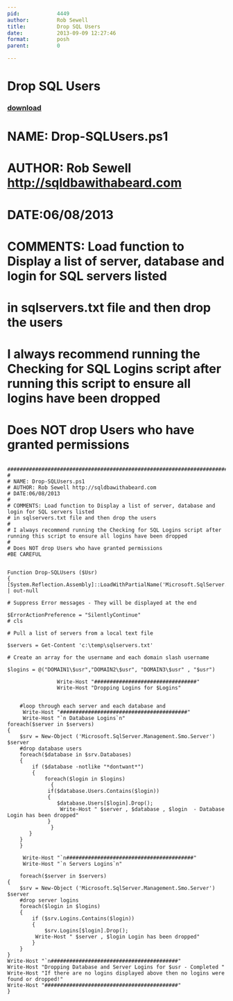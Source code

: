 ```yaml
---
pid:            4449
author:         Rob Sewell
title:          Drop SQL Users
date:           2013-09-09 12:27:46
format:         posh
parent:         0

---
```


# Drop SQL Users

### [download](Scripts\4449.ps1)

# NAME: Drop-SQLUsers.ps1
# AUTHOR: Rob Sewell http://sqldbawithabeard.com
# DATE:06/08/2013
#
# COMMENTS: Load function to Display a list of server, database and login for SQL servers listed 
# in sqlservers.txt file and then drop the users
#
# I always recommend running the Checking for SQL Logins script after running this script to ensure all logins have been dropped
#
# Does NOT drop Users who have granted permissions

```posh

#############################################################################################
#
# NAME: Drop-SQLUsers.ps1
# AUTHOR: Rob Sewell http://sqldbawithabeard.com
# DATE:06/08/2013
#
# COMMENTS: Load function to Display a list of server, database and login for SQL servers listed 
# in sqlservers.txt file and then drop the users
#
# I always recommend running the Checking for SQL Logins script after running this script to ensure all logins have been dropped
#
# Does NOT drop Users who have granted permissions
#BE CAREFUL


Function Drop-SQLUsers ($Usr)
{
[System.Reflection.Assembly]::LoadWithPartialName('Microsoft.SqlServer.SMO') | out-null

# Suppress Error messages - They will be displayed at the end

$ErrorActionPreference = "SilentlyContinue"
# cls

# Pull a list of servers from a local text file

$servers = Get-Content 'c:\temp\sqlservers.txt'

# Create an array for the username and each domain slash username

$logins = @("DOMAIN1\$usr","DOMAIN2\$usr", "DOMAIN3\$usr" , "$usr")

				Write-Host "#################################"
                Write-Host "Dropping Logins for $Logins" 


	#loop through each server and each database and 
     Write-Host "#########################################"
     Write-Host "`n Database Logins`n"  
foreach($server in $servers)
{      	
    $srv = New-Object ('Microsoft.SqlServer.Management.Smo.Server') $server
	#drop database users
	foreach($database in $srv.Databases)
	{
		if ($database -notlike "*dontwant*")
        {
            foreach($login in $logins)
		      {
			 if($database.Users.Contains($login))
			 {
			 	$database.Users[$login].Drop();
                 Write-Host " $server , $database , $login  - Database Login has been dropped" 
			 }
		      }
	   }
    }
    }
    
     Write-Host "`n#########################################"
     Write-Host "`n Servers Logins`n" 
      
    foreach($server in $servers)
{      	
    $srv = New-Object ('Microsoft.SqlServer.Management.Smo.Server') $server
	#drop server logins
	foreach($login in $logins)
	{
		if ($srv.Logins.Contains($login)) 
		{ 
			$srv.Logins[$login].Drop(); 
         Write-Host " $server , $login Login has been dropped" 
		}
	}
}
Write-Host "`n#########################################"
Write-Host "Dropping Database and Server Logins for $usr - Completed "  
Write-Host "If there are no logins displayed above then no logins were found or dropped!"    
Write-Host "###########################################" 
}


```

